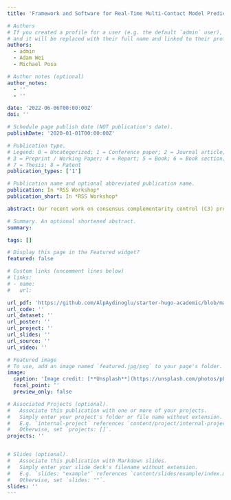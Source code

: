 ```yaml
---
title: 'Framework and Software for Real-Time Multi-Contact Model Predictive Control'

# Authors
# If you created a profile for a user (e.g. the default `admin` user), write the username (folder name) here
# and it will be replaced with their full name and linked to their profile.
authors:
  - admin
  - Adam Wei
  - Michael Posa

# Author notes (optional)
author_notes:
  - ''
  - ''

date: '2022-06-06T00:00:00Z'
doi: ''

# Schedule page publish date (NOT publication's date).
publishDate: '2020-01-01T00:00:00Z'

# Publication type.
# Legend: 0 = Uncategorized; 1 = Conference paper; 2 = Journal article;
# 3 = Preprint / Working Paper; 4 = Report; 5 = Book; 6 = Book section;
# 7 = Thesis; 8 = Patent
publication_types: ['1']

# Publication name and optional abbreviated publication name.
publication: In *RSS Workshop*
publication_short: In *RSS Workshop*

abstract: Our recent work on consensus complementarity control (C3) proposes a model predictive control algorithm for hybrid systems that make and break contact with their environment. C3 is based on the alternating direction method of multipliers (ADMM), that is capable of high-speed reasoning over potential contact events. Via a consensus formulation, the approach enables parallelization of the contact scheduling problem and is able to run at real-time rates. In this abstract, we build upon this with software improvements that increase the run-time by approximately 2 times over our previous implementation (achieving 25 Hz rate for a problem with 19 states, 12 complementarity variables and 0.5 seconds prediction horizon). Additionally we integrated our software with Drake [4]. The software parses models in URDF format into a non-smooth linear complementarity system and generates a controller that solves the optimal control problem. In addition to our previous work, we also validated our approach on a 3D manipulation example.

# Summary. An optional shortened abstract.
summary:

tags: []

# Display this page in the Featured widget?
featured: false

# Custom links (uncomment lines below)
# links:
# - name:
#   url: 

url_pdf: 'https://github.com/AlpAydinoglu/starter-hugo-academic/blob/main/static/uploads/Framework_and_Software_for_Real_Time_Multi_Contact_Model_Predictive_Control.pdf'
url_code: ''
url_dataset: ''
url_poster: ''
url_project: ''
url_slides: ''
url_source: ''
url_video: ''

# Featured image
# To use, add an image named `featured.jpg/png` to your page's folder.
image:
  caption: 'Image credit: [**Unsplash**](https://unsplash.com/photos/pLCdAaMFLTE)'
  focal_point: ''
  preview_only: false

# Associated Projects (optional).
#   Associate this publication with one or more of your projects.
#   Simply enter your project's folder or file name without extension.
#   E.g. `internal-project` references `content/project/internal-project/index.md`.
#   Otherwise, set `projects: []`.
projects: ''


# Slides (optional).
#   Associate this publication with Markdown slides.
#   Simply enter your slide deck's filename without extension.
#   E.g. `slides: "example"` references `content/slides/example/index.md`.
#   Otherwise, set `slides: ""`.
slides: ''
---
```

